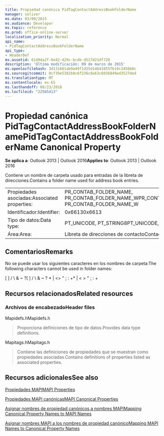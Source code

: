 ```yaml
---
title: Propiedad canónica PidTagContactAddressBookFolderName
manager: soliver
ms.date: 03/09/2015
ms.audience: Developer
ms.topic: reference
ms.prod: office-online-server
localization_priority: Normal
api_name:
- PidTagContactAddressBookFolderName
api_type:
- HeaderDef
ms.assetid: 6149da2f-6e42-429c-bcdb-d517d21df720
description: 'Última modificación: 09 de marzo de 2015'
ms.openlocfilehash: 3d131681ab9a49f1d25d14641855fb19c2456b0c
ms.sourcegitcommit: 0cf39e5382b8c6f236c8a63c6036849ed3527ded
ms.translationtype: MT
ms.contentlocale: es-ES
ms.lasthandoff: 08/23/2018
ms.locfileid: "22565413"
---
```

# <a name="pidtagcontactaddressbookfoldername-canonical-property"></a><span data-ttu-id="cb208-103">Propiedad canónica PidTagContactAddressBookFolderName</span><span class="sxs-lookup"><span data-stu-id="cb208-103">PidTagContactAddressBookFolderName Canonical Property</span></span>

  
  
<span data-ttu-id="cb208-104">**Se aplica a**: Outlook 2013 | Outlook 2016</span><span class="sxs-lookup"><span data-stu-id="cb208-104">**Applies to**: Outlook 2013 | Outlook 2016</span></span> 
  
<span data-ttu-id="cb208-105">Contiene un nombre de carpeta usado para entradas de la libreta de direcciones.</span><span class="sxs-lookup"><span data-stu-id="cb208-105">Contains a folder name used for address book entries.</span></span>
  
|||
|:-----|:-----|
|<span data-ttu-id="cb208-106">Propiedades asociadas:</span><span class="sxs-lookup"><span data-stu-id="cb208-106">Associated properties:</span></span>  <br/> |<span data-ttu-id="cb208-107">PR_CONTAB_FOLDER_NAME, PR_CONTAB_FOLDER_NAME_W</span><span class="sxs-lookup"><span data-stu-id="cb208-107">PR_CONTAB_FOLDER_NAME, PR_CONTAB_FOLDER_NAME_W</span></span>  <br/> |
|<span data-ttu-id="cb208-108">Identificador:</span><span class="sxs-lookup"><span data-stu-id="cb208-108">Identifier:</span></span>  <br/> |<span data-ttu-id="cb208-109">0x6613</span><span class="sxs-lookup"><span data-stu-id="cb208-109">0x6613</span></span>  <br/> |
|<span data-ttu-id="cb208-110">Tipo de datos:</span><span class="sxs-lookup"><span data-stu-id="cb208-110">Data type:</span></span>  <br/> |<span data-ttu-id="cb208-111">PT_UNICODE, PT_STRING8</span><span class="sxs-lookup"><span data-stu-id="cb208-111">PT_UNICODE, PT_STRING8</span></span>  <br/> |
|<span data-ttu-id="cb208-112">Área:</span><span class="sxs-lookup"><span data-stu-id="cb208-112">Area:</span></span>  <br/> |<span data-ttu-id="cb208-113">Libreta de direcciones de contacto</span><span class="sxs-lookup"><span data-stu-id="cb208-113">Contact address book</span></span>  <br/> |
   
## <a name="remarks"></a><span data-ttu-id="cb208-114">Comentarios</span><span class="sxs-lookup"><span data-stu-id="cb208-114">Remarks</span></span>

<span data-ttu-id="cb208-115">No se puede usar los siguientes caracteres en los nombres de carpeta:</span><span class="sxs-lookup"><span data-stu-id="cb208-115">The following characters cannot be used in folder names:</span></span>
  
<span data-ttu-id="cb208-116">[ ] / \ &amp; ~ ?</span><span class="sxs-lookup"><span data-stu-id="cb208-116">[ ] / \ &amp; ~ ?</span></span> <span data-ttu-id="cb208-117">\* | \<\> " ; : +</span><span class="sxs-lookup"><span data-stu-id="cb208-117">\* | \< \> " ; : +</span></span>
  
## <a name="related-resources"></a><span data-ttu-id="cb208-118">Recursos relacionados</span><span class="sxs-lookup"><span data-stu-id="cb208-118">Related resources</span></span>

### <a name="header-files"></a><span data-ttu-id="cb208-119">Archivos de encabezado</span><span class="sxs-lookup"><span data-stu-id="cb208-119">Header files</span></span>

<span data-ttu-id="cb208-120">Mapidefs.h</span><span class="sxs-lookup"><span data-stu-id="cb208-120">Mapidefs.h</span></span>
  
> <span data-ttu-id="cb208-121">Proporciona definiciones de tipo de datos.</span><span class="sxs-lookup"><span data-stu-id="cb208-121">Provides data type definitions.</span></span>
    
<span data-ttu-id="cb208-122">Mapitags.h</span><span class="sxs-lookup"><span data-stu-id="cb208-122">Mapitags.h</span></span>
  
> <span data-ttu-id="cb208-123">Contiene las definiciones de propiedades que se muestran como propiedades asociadas.</span><span class="sxs-lookup"><span data-stu-id="cb208-123">Contains definitions of properties listed as associated properties.</span></span>
    
## <a name="see-also"></a><span data-ttu-id="cb208-124">Recursos adicionales</span><span class="sxs-lookup"><span data-stu-id="cb208-124">See also</span></span>



[<span data-ttu-id="cb208-125">Propiedades MAPI</span><span class="sxs-lookup"><span data-stu-id="cb208-125">MAPI Properties</span></span>](mapi-properties.md)
  
[<span data-ttu-id="cb208-126">Propiedades MAPI canónicas</span><span class="sxs-lookup"><span data-stu-id="cb208-126">MAPI Canonical Properties</span></span>](mapi-canonical-properties.md)
  
[<span data-ttu-id="cb208-127">Asignar nombres de propiedad canónicos a nombres MAPI</span><span class="sxs-lookup"><span data-stu-id="cb208-127">Mapping Canonical Property Names to MAPI Names</span></span>](mapping-canonical-property-names-to-mapi-names.md)
  
[<span data-ttu-id="cb208-128">Asignar nombres MAPI a los nombres de propiedad canónico</span><span class="sxs-lookup"><span data-stu-id="cb208-128">Mapping MAPI Names to Canonical Property Names</span></span>](mapping-mapi-names-to-canonical-property-names.md)

